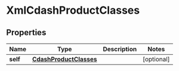 

# XmlCdashProductClasses

## Properties

Name | Type | Description | Notes
------------ | ------------- | ------------- | -------------
**self** | [**CdashProductClasses**](CdashProductClasses.md) |  |  [optional]




